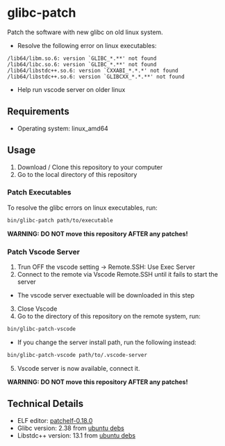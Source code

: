 # glibc-patch
Patch the software with new glibc on old linux system.

- Resolve the following error on linux executables:
```
/lib64/libm.so.6: version `GLIBC_*.**' not found
/lib64/libc.so.6: version `GLIBC_*.**' not found
/lib64/libstdc++.so.6: version `CXXABI_*.*.*' not found
/lib64/libstdc++.so.6: version `GLIBCXX_*.*.**' not found 
```
- Help run vscode server on older linux

## Requirements
- Operating system: linux_amd64

## Usage
1. Download / Clone this repository to your computer
2. Go to the local directory of this repository

### Patch Executables
To resolve the glibc errors on linux executables, run:
```bash
bin/glibc-patch path/to/executable
```
**WARNING: DO NOT move this repository AFTER any patches!**

### Patch Vscode Server
1. Trun OFF the vscode setting -> Remote.SSH: Use Exec Server
2. Connect to the remote via Vscode Remote.SSH until it fails to start the server
  - The vscode server exectuable will be downloaded in this step
3. Close Vscode
4. Go to the directory of this repository on the remote system, run:
```bash
bin/glibc-patch-vscode
```
  - If you change the server install path, run the following instead:
  ```bash
  bin/glibc-patch-vscode path/to/.vscode-server
  ```
5. Vscode server is now available, connect it.

**WARNING: DO NOT move this repository AFTER any patches!**

## Technical Details
- ELF editor: [patchelf-0.18.0](http://github.com/NixOS/patchelf)
- Glibc version: 2.38 from [ubuntu debs](http://archive.ubuntu.com/ubuntu/pool/main/g/glibc/libc6_2.38-3ubuntu1_amd64.deb)
- Libstdc++ version: 13.1 from [ubuntu debs](http://archive.ubuntu.com/ubuntu/pool/main/g/gcc-13/libstdc++6_13.1.0-2ubuntu2~23.04_amd64.deb)
